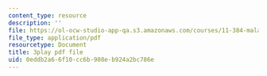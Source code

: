 ```yaml
---
content_type: resource
description: ''
file: https://ol-ocw-studio-app-qa.s3.amazonaws.com/courses/11-384-malaysia-sustainable-cities-practicum-spring-2018/0eddb2a66f10cc6b908eb924a2bc786e_4-adJfyB62s.pdf
file_type: application/pdf
resourcetype: Document
title: 3play pdf file
uid: 0eddb2a6-6f10-cc6b-908e-b924a2bc786e
---
```

